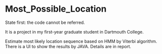 Most_Possible_Location
======================

State first: the code cannot be referred.

It is a project in my first-year graduate student in Dartmouth College.


Estimate most likely location sequence based on HMM by Viterbi algorithm. There is a UI to show the results by JAVA. Details are in report.
